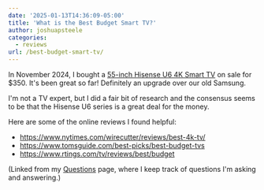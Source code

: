 ```yaml
---
date: '2025-01-13T14:36:09-05:00'
title: 'What is the Best Budget Smart TV?'
author: joshuapsteele
categories:
  - reviews
url: /best-budget-smart-tv/
---
```

In November 2024, I bought a [55-inch Hisense U6 4K Smart TV](https://amzn.to/3C4AoOG) on sale for $350. It's been great so far! Definitely an upgrade over our old Samsung.

I'm not a TV expert, but I did a fair bit of research and the consensus seems to be that the Hisense U6 series is a great deal for the money.

Here are some of the online reviews I found helpful:

- https://www.nytimes.com/wirecutter/reviews/best-4k-tv/
- https://www.tomsguide.com/best-picks/best-budget-tvs
- https://www.rtings.com/tv/reviews/best/budget

(Linked from my [Questions](/questions) page, where I keep track of questions I'm asking and answering.)